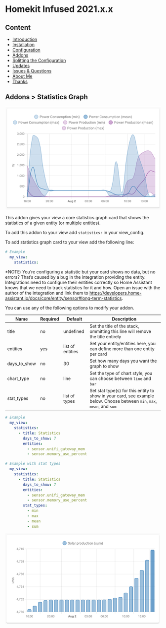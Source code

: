 # Homekit Infused 2021.x.x

## Content
- [Introduction](../index.md)
- [Installation](../installation.md)
- [Configuration](../configuration.md)
- [Addons](../addons.md)
- [Splitting the Configuration](../splitting-the-config.md)
- [Updates](../updates.md)
- [Issues & Questions](../issues.md)
- [About Me](../about.md)
- [Thanks](../thanks.md)

## Addons > Statistics Graph

![Homekit Infused](../images/statistics.png)

This addon gives your view a core statistics graph card that shows the statistics of a given entity (or multiple entities).

To add this addon to your view add `statistics:` in your view_config.

To add statistics graph card to your view add the following line:

```yaml
# Example
  my_view:
    statistics:
```

*NOTE: You’re configuring a statistic but your card shows no data, but no errors? That’s caused by a bug in the integration providing the entity. Integrations need to configure their entities correctly so Home Assistant knows that we need to track statistics for it and how. Open an issue with the author of the integration and link them to https://developers.home-assistant.io/docs/core/entity/sensor#long-term-statistics. 

You can use any of the following options to modify your addon.

| Name | Required | Default | Description |
|----------------------------------|-------------|----------------------|-----------------------------------------------------------------------------------------------------------------------------------------------------------------------------------|
| title | no | undefined | Set the title of the stack, ommitting this line will remove the title entirely |
| entities | yes | list of entities | Set your entity/entities here, you can define more than one entity per card |
| days_to_show | no | 30 | Set how many days you want the graph to show |
| chart_type | no | line | Set the type of chart style, you can choose between `line` and `bar` |
| stat_types | no | list of types | Set stat type(s) for this entity to show in your card, see example below. Choose between `min`, `max`, `mean`, and `sum` |

```yaml
# Example
  my_view:
    statistics:
      - title: Statistics
        days_to_show: 7
        entities:
          - sensor.unifi_gateway_mem
          - sensor.memory_use_percent
``` 
```yaml
# Example with stat types
  my_view:
    statistics:
      - title: Statistics
        days_to_show: 7
        entities:
          - sensor.unifi_gateway_mem
          - sensor.memory_use_percent
        stat_types:
          - min
          - max
          - mean
          - sum
```

![Homekit Infused](../images/statistics2.png)